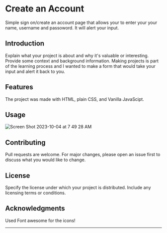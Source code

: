 # Create an Account

Simple sign on/create an account page that allows your to enter your your name, username and passoword. It will alert your input.


## Introduction

Explain what your project is about and why it's valuable or interesting. Provide some context and background information.
Making projects is part of the learning process and I wanted to make a form that would take your input and alert it back to you.

## Features

The project was made with HTML, plain CSS, and Vanilla JavaScipt.

## Usage
![Screen Shot 2023-10-04 at 7 49 28 AM](https://github.com/axmsj/Create-an-Account-Project/assets/115781553/6be62b73-10e3-4b3c-9d0f-88d231fbcde9)


## Contributing

Pull requests are welcome. For major changes, please open an issue first
to discuss what you would like to change.

## License

Specify the license under which your project is distributed. Include any licensing terms or conditions.

## Acknowledgments

Used Font awesome for the icons!

---


